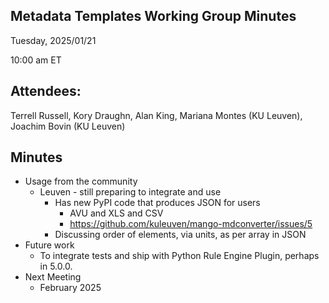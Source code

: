## Metadata Templates Working Group Minutes

Tuesday, 2025/01/21

10:00 am ET

## Attendees:

Terrell Russell, Kory Draughn, Alan King, Mariana Montes (KU Leuven), Joachim Bovin (KU Leuven)

## Minutes

 - Usage from the community
   - Leuven - still preparing to integrate and use
     - Has new PyPI code that produces JSON for users
       - AVU and XLS and CSV
       - https://github.com/kuleuven/mango-mdconverter/issues/5
     - Discussing order of elements, via units, as per array in JSON
 - Future work
   - To integrate tests and ship with Python Rule Engine Plugin, perhaps in 5.0.0.
 - Next Meeting
   - February 2025
